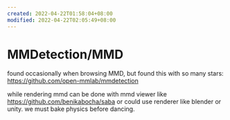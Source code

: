 ```yaml
---
created: 2022-04-22T01:58:04+08:00
modified: 2022-04-22T02:05:49+08:00
---
```


# MMDetection/MMD

found occasionally when browsing MMD, but found this with so many stars:
https://github.com/open-mmlab/mmdetection

while rendering mmd can be done with mmd viewer like https://github.com/benikabocha/saba or could use renderer like blender or unity. we must bake physics before dancing.
